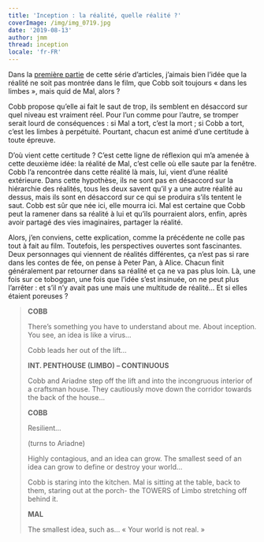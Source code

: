 ```yaml
---
title: 'Inception : la réalité, quelle réalité ?'
coverImage: /img/img_0719.jpg
date: '2019-08-13'
author: jmm
thread: inception
locale: 'fr-FR'
---
```

Dans la [première partie](/posts/20190808-inception-la-realite-en-tant-quidee-obsolete) de cette série d’articles, j’aimais bien l’idée que la réalité ne soit pas montrée dans le film, que Cobb soit toujours « dans les limbes », mais quid de Mal, alors ?

Cobb propose qu’elle ai fait le saut de trop, ils semblent en désaccord sur quel niveau est vraiment réel. Pour l’un comme pour l’autre, se tromper serait lourd de conséquences : si Mal a tort, c’est la mort ; si Cobb a tort, c’est les limbes à perpétuité. Pourtant, chacun est animé d’une certitude à toute épreuve.

D’où vient cette certitude ? C’est cette ligne de réflexion qui m’a amenée à cette deuxième idée: la réalité de Mal, c’est celle où elle saute par la fenêtre. Cobb l’a rencontrée dans cette réalité là mais, lui, vient d’une réalité extérieure. Dans cette hypothèse, ils ne sont pas en désaccord sur la hiérarchie des réalités, tous les deux savent qu’il y a une autre réalité au dessus, mais ils sont en désaccord sur ce qui se produira s’ils tentent le saut. Cobb est sûr que née ici, elle mourra ici. Mal est certaine que Cobb peut la ramener dans sa réalité à lui et qu’ils pourraient alors, enfin, après avoir partagé des vies imaginaires, partager la réalité.

Alors, j’en conviens, cette explication, comme la précédente ne colle pas tout à fait au film. Toutefois, les perspectives ouvertes sont fascinantes. Deux personnages qui viennent de réalités différentes, ça n’est pas si rare dans les contes de fée, on pense à Peter Pan, à Alice. Chacun finit généralement par retourner dans sa réalité et ça ne va pas plus loin. Là, une fois sur ce toboggan, une fois que l’idée s’est insinuée, on ne peut plus l’arrêter : et s’il n’y avait pas une mais une multitude de réalité… Et si elles étaient poreuses ?

> **COBB**
>
> There’s something you have to understand about me. About inception. You see, an idea is like a virus…
>
> Cobb leads her out of the lift…
>
> **INT. PENTHOUSE (LIMBO) – CONTINUOUS**
>
> Cobb and Ariadne step off the lift and into the incongruous interior of a craftsman house. They cautiously move down the corridor towards the back of the house…
>
> **COBB**
>
> Resilient…
>
> (turns to Ariadne)
>
> Highly contagious, and an idea can grow. The smallest seed of an idea can grow to define or destroy your world…
>
> Cobb is staring into the kitchen. Mal is sitting at the table, back to them, staring out at the porch- the TOWERS of Limbo stretching off behind it.
>
> **MAL**
>
> The smallest idea, such as… « Your world is not real. »
